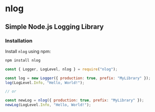 <h1>nlog</h1>

<h2>Simple Node.js Logging Library</h2>

<h3>Installation</h3>

<p>Install <code>nlog</code> using npm:</p>


```bash
npm install nlog
```



```js
const { Logger, LogLevel, nlog } = require("nlog");

const log = new Logger({ production: true, prefix: "MyLibrary" });
log(LogLevel.Info, "Hello, World!");

// or

const newLog = nlog({ production: true, prefix: "MyLibrary" });
newLog(LogLevel.Info, "Hello, World!");
```


